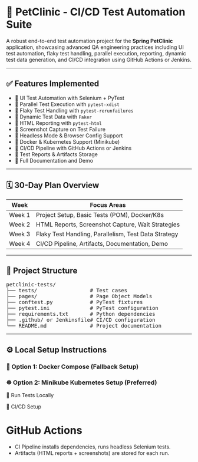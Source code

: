 # 🐾 PetClinic - CI/CD Test Automation Suite

A robust end-to-end test automation project for the **Spring PetClinic** application, showcasing advanced QA engineering practices including UI test automation, flaky test handling, parallel execution, reporting, dynamic test data generation, and CI/CD integration using GitHub Actions or Jenkins.

---

## ✅ Features Implemented

- 🔹 UI Test Automation with Selenium + PyTest  
- 🔹 Parallel Test Execution with `pytest-xdist`  
- 🔹 Flaky Test Handling with `pytest-rerunfailures`  
- 🔹 Dynamic Test Data with `Faker`  
- 🔹 HTML Reporting with `pytest-html`  
- 🔹 Screenshot Capture on Test Failure  
- 🔹 Headless Mode & Browser Config Support  
- 🔹 Docker & Kubernetes Support (Minikube)  
- 🔹 CI/CD Pipeline with GitHub Actions or Jenkins  
- 🔹 Test Reports & Artifacts Storage  
- 🔹 Full Documentation and Demo  

---

## 🗓️ 30-Day Plan Overview

| Week     | Focus Areas                                              |
|----------|----------------------------------------------------------|
| Week 1   | Project Setup, Basic Tests (POM), Docker/K8s             |
| Week 2   | HTML Reports, Screenshot Capture, Wait Strategies        |
| Week 3   | Flaky Test Handling, Parallelism, Test Data Strategy     |
| Week 4   | CI/CD Pipeline, Artifacts, Documentation, Demo           |

---

## 🧱 Project Structure

<pre>
petclinic-tests/
├── tests/                 # Test cases
├── pages/                 # Page Object Models
├── conftest.py            # PyTest fixtures
├── pytest.ini             # PyTest configuration
├── requirements.txt       # Python dependencies
├── .github/ or Jenkinsfile# CI/CD configuration
└── README.md              # Project documentation
</pre>

---

## ⚙️ Local Setup Instructions

### 🐳 Option 1: Docker Compose (Fallback Setup)
### ☸️ Option 2: Minikube Kubernetes Setup (Preferred)

🧪 Run Tests Locally

🚀 CI/CD Setup

# GitHub Actions
- CI Pipeline installs dependencies, runs headless Selenium tests.
- Artifacts (HTML reports + screenshots) are stored for each run.

#
